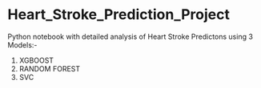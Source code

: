 # Heart_Stroke_Prediction_Project

Python notebook with detailed analysis of Heart Stroke Predictons using 3 Models:-
1. XGBOOST
2. RANDOM FOREST
3. SVC
